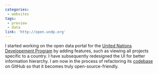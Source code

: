 ```yaml
---
categories:
 - websites
tags:
 - preview
 - data
link: 'http://open.undp.org'
---
```


I started working on the open data portal for the [United Nations Developement Program](http://www.undp.org/content/undp/en/home.html) by adding features, such as viewing all projects specific to a country. I have subsequently redesigned the UI for better information hierarchy. I am now in the process of refactoring its [codebase](https://github.com/undp/undp.github.com) on GitHub so that it becomes truly open-source-friendly.